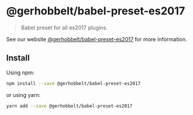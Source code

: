 # @gerhobbelt/babel-preset-es2017

> Babel preset for all es2017 plugins.

See our website [@gerhobbelt/babel-preset-es2017](https://babeljs.io/docs/en/next/babel-preset-es2017.html) for more information.

## Install

Using npm:

```sh
npm install --save @gerhobbelt/babel-preset-es2017
```

or using yarn:

```sh
yarn add --save @gerhobbelt/babel-preset-es2017
```
